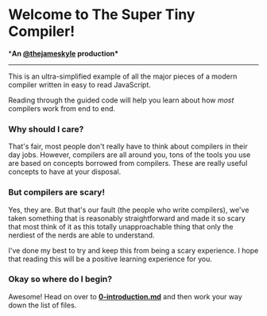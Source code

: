 # Welcome to The Super Tiny Compiler!

***An [@thejameskyle](http://thejameskyle.com/) production\***

------

This is an ultra-simplified example of all the major pieces of a modern compiler written in easy to read JavaScript.

Reading through the guided code will help you learn about how *most* compilers work from end to end.

### Why should I care?

That's fair, most people don't really have to think about compilers in their day jobs. However, compilers are all around you, tons of the tools you use are based on concepts borrowed from compilers. These are really useful concepts to have at your disposal.

### But compilers are scary!

Yes, they are. But that's our fault (the people who write compilers), we've taken something that is reasonably straightforward and made it so scary that most think of it as this totally unapproachable thing that only the nerdiest of the nerds are able to understand.

I've done my best to try and keep this from being a scary experience. I hope that reading this will be a positive learning experience for you.

### Okay so where do I begin?

Awesome! Head on over to [**0-introduction.md**](https://the-super-tiny-compiler.glitch.me/intro) and then work your way down the list of files.